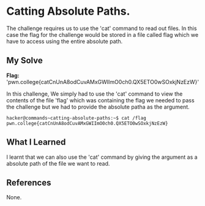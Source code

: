# Catting Absolute Paths.
The challenge requires us to use the 'cat' command to read out files. In this case the flag for the challenge would be stored in a file called flag which we have to access using the entire absolute path.
## My Solve
**Flag:** 'pwn.college{catCnUnA8odCuvAMxGWIImO0ch0.QX5ETO0wSOxkjNzEzW}'

In this challenge, We simply had to use the 'cat' command to view the contents of the file 'flag' which was containing the flag we needed to pass the challenge but we had to provide the absolute patha as the argument.
```
hacker@commands~catting-absolute-paths:~$ cat /flag
pwn.college{catCnUnA8odCuvAMxGWIImO0ch0.QX5ETO0wSOxkjNzEzW}
```

## What I Learned
I learnt that we can also use the 'cat' command by giving the argument as a absolute path of the file we want to read.
## References
None.
